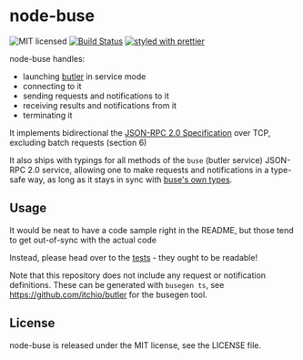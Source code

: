 # node-buse

![MIT licensed](https://img.shields.io/badge/license-MIT-blue.svg)
[![Build Status](https://travis-ci.org/itchio/node-buse.svg?branch=master)](https://travis-ci.org/itchio/node-buse)
[![styled with prettier](https://img.shields.io/badge/styled_with-prettier-ff69b4.svg)](https://github.com/prettier/prettier)

node-buse handles:

  * launching [butler](https://itch.io/docs/butler) in service mode
  * connecting to it
  * sending requests and notifications to it
  * receiving results and notifications from it
  * terminating it

It implements bidirectional the [JSON-RPC 2.0 Specification](http://www.jsonrpc.org/specification)
over TCP, excluding batch requests (section 6)

It also ships with typings for all methods of the `buse` (butler service) JSON-RPC 2.0 service,
allowing one to make requests and notifications in a type-safe way, as long
as it stays in sync with [buse's own types](https://github.com/itchio/butler/tree/master/buse).

## Usage

It would be neat to have a code sample right in the README, but those tend to
get out-of-sync with the actual code

Instead, please head over to the [tests](https://github.com/itchio/node-buse/tree/master/src/tests) - they ought to be readable!

Note that this repository does not include any request or notification definitions.
These can be generated with `busegen ts`, see <https://github.com/itchio/butler> for
the busegen tool.

## License

node-buse is released under the MIT license, see the LICENSE file.
